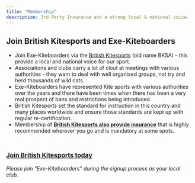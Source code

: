 ```yaml
---
title: "Membership"
description: 3rd Party Insurance and a strong local & national voice.
---
```


## Join British Kitesports and Exe-Kiteboarders

* Join Exe-Kiteboarders via the [British Kitesports](https://www.britishkitesports.org/) (old name BKSA) - this provide a local and national voice for our sport.
* Associations and clubs carry a lot of clout at meetings with various authorities - they want to deal with well organised groups, not try and herd thousands of wild cats.
* Exe-Kiteboarders have represented Kite sports with various authorities over the years and there have been times when there has been a very real prospect of bans and restrictions being introduced.    
* British Kitesports set the standard for instruction in this country and many places worldwide and ensure those standards are kept up with regular re-certification.
* Membership of [**British Kitesports also provide insurance**](https://www.britishkitesports.org/join-british-kitesports/british-kitesports-association-insurance-policy/) that is highly recommended  wherever you go and is mandatory at some spots.
<br>
<br>
<div class="text-center">
<a style="font-weight:bolder; font-size:larger;" target="_blank" href="https://www.britishkitesports.org/join-british-kitesports/">Join British Kitesports today</a>
<br><br>
<em>Please join "Exe-Kiteboarders" during the signup process as your local club.</em>
</div>